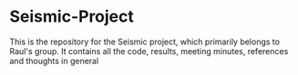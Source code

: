 # Seismic-Project
This is the repository for the Seismic project, which primarily belongs to Raul's group. It contains all the code, results, meeting minutes, references and thoughts in general
